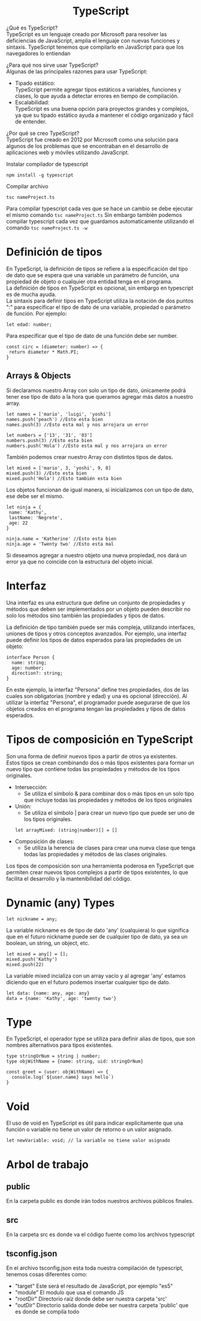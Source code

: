 <h1 align="center"> TypeScript </h1>

¿Qué es TypeScript?  
TypeScript es un lenguaje creado por Microsoft para resolver las deficiencias de JavaScript, amplia el lenguaje con nuevas funciones y sintaxis. 
TypeScript tenemos que compilarlo en JavaScript para que los navegadores lo entiendan

¿Para qué nos sirve usar TypeScript?  
Algunas de las principales razones para usar TypeScript:

- Tipado estático:  
TypeScript permite agregar tipos estáticos a variables, funciones y clases, lo que ayuda a detectar errores en tiempo de compilación.
- Escalabilidad:  
TypeScript es una buena opción para proyectos grandes y complejos, ya que su tipado estático ayuda a mantener el código organizado y fácil de entender.

¿Por qué se creo TypeScript?  
TypeScript fue creado en 2012 por Microsoft como una solución para algunos de los problemas que se encontraban en el desarrollo de aplicaciones web y móviles utilizando JavaScript. 

Instalar compilador de typescript
```
npm install -g typescript 
```
Compilar archivo  
```
tsc nameProject.ts
```

Para compilar typescript cada ves que se hace un cambio se debe ejecutar el mismo comando ```tsc nameProject.ts```
Sin embargo también podemos compilar typescript cada vez que guardamos automaticamente utilizando el comando  ```tsc nameProject.ts -w```
 
# Definición de tipos
En TypeScript, la definición de tipos se refiere a la especificación del tipo de dato que se espera que una variable un parámetro de función, una propiedad de objeto o cualquier otra entidad tenga en el programa.  
La definición de tipos en TypeScript es opcional, sin embargo en typescript es de mucha ayuda.  
La sintaxis para definir tipos en TypeScript utiliza la notación de dos puntos ":" para especificar el tipo de dato de una variable, propiedad o parámetro de función. Por ejemplo:

```
let edad: number;
```

Para especificar que el tipo de dato de una función debe ser number.
```
const circ = (diameter: number) => {
 return diameter * Math.PI;
}
```
## Arrays & Objects
Si declaramos nuestro Array con solo un tipo de dato, únicamente podrá tener ese tipo de dato a la hora que queramos agregar más datos a nuestro array.
```
let names = ['mario', 'luigi', 'yoshi']
names.push('peach') //Esto esta bien
names.push(3) //Esto esta mal y nos arrojara un error
```

```
let numbers = ['13', '31', '03']
numbers.push(3) //Esto esta bien
numbers.push('Hola') //Esto esta mal y nos arrojara un error
```
También podemos crear nuestro Array con distintos tipos de datos.
```
let mixed = ['mario', 3, 'yoshi', 9, 8]
mixed.push(3) //Esto esta bien
mixed.push('Hola') //Esto también esta bien
```

Los objetos funcionan de igual manera, si inicializamos con un tipo de dato, ese debe ser el mismo.
```
let ninja = {
 name: 'Kathy',
 lastName: 'Negrete',
 age: 22
}

ninja.name = 'Katherine' //Esto esta bien
ninja.age = 'Twenty two' //Esto esta mal
```
Si deseamos agregar a nuestro objeto una nueva propiedad, nos dará un error ya que no coincide con la estructura del objeto inicial.

# Interfaz
Una interfaz es una estructura que define un conjunto de propiedades y métodos que deben ser implementados por un objeto
pueden describir no solo los métodos sino también las propiedades y tipos de datos.
 
La definición de tipo también puede ser más compleja, utilizando interfaces, uniones de tipos y otros conceptos avanzados. Por ejemplo, una interfaz puede definir los tipos de datos esperados para las propiedades de un objeto:

```
interface Person {
  name: string;
  age: number;
  direction?: string;
}
```
En este ejemplo, la interfaz "Persona" define tres propiedades, dos de las cuales son obligatorias (nombre y edad) y una es opcional (dirección). Al utilizar la interfaz "Persona", el programador puede asegurarse de que los objetos creados en el programa tengan las propiedades y tipos de datos esperados.

# Tipos de composición en TypeScript
Son una forma de definir nuevos tipos a partir de otros ya existentes.  
Estos tipos se crean combinando dos o más tipos existentes para formar un nuevo tipo que contiene todas las propiedades y métodos de los tipos originales.

- Intersección: 
  - Se utiliza el símbolo & para combinar dos o más tipos en un solo tipo que incluye todas las propiedades y métodos de los tipos originales
- Unión: 
  - Se utiliza el símbolo | para crear un nuevo tipo que puede ser uno de los tipos originales.
  ```
  let arrayMixed: (string|number)[] = []
  ```
- Composición de clases: 
  - Se utiliza la herencia de clases para crear una nueva clase que tenga todas las propiedades y métodos de las clases originales.

Los tipos de composición son una herramienta poderosa en TypeScript que permiten crear nuevos tipos complejos a partir de tipos existentes, lo que facilita el desarrollo y la mantenibilidad del código.
 
# Dynamic (any) Types

```
let nickname = any;
```
La variable nickname es de tipo de dato 'any' (cualquiera) lo que significa que en el futuro nickname puede ser de cualquier tipo de dato, ya sea un boolean, un string, un object, etc.

```
let mixed = any[] = [];
mixed.push('Kathy')
mixed.push(22)
```
La variable mixed incializa con un array vacío y al agregar 'any' estamos diciendo que en el futuro podemos insertar cualquier tipo de dato.

```
let data: {name: any, age: any}
data = {name: 'Kathy', age: 'twenty two'}
```

# Type
En TypeScript, el operador type se utiliza para definir alias de tipos, que son nombres alternativos para tipos existentes.

```
type stringOrNum = string | number;
type objWithName = {name: string, uid: stringOrNum}

const greet = (user: objWithName) => {
  console.log(`${user.name} says hello`)
}
```

# Void 
El uso de void en TypeScript es útil para indicar explícitamente que una función o variable no tiene un valor de retorno o un valor asignado.

```
let newVariable: void; // la variable no tiene valor asignado
```

# Arbol de trabajo

## public
En la carpeta public es donde irán todos nuestros archivos públicos finales.

## src
En la carpeta src es donde va el código fuente como los archivos typescript 

## tsconfig.json
En el archivo tsconfig.json esta toda nuestra compilación de typescript, tenemos cosas diferentes como:

- "target"
Este será el resultado de JavaScript, por ejemplo "es5" 
- "module"
El modulo que usa el comando JS
- "rootDir"
Directorio raíz donde debe ser nuestra carpeta 'src'
- "outDir"
Directorio salida donde debe ser nuestra carpeta 'public' que es donde se compila todo
